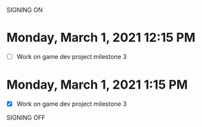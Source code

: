 SIGNING ON
# Monday, March 1, 2021 12:15 PM
- [ ] Work on game dev project milestone 3


# Monday, March 1, 2021 1:15 PM
- [x] Work on game dev project milestone 3

SIGNING OFF